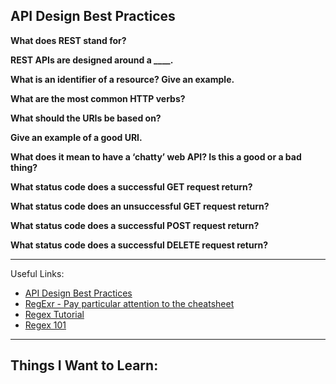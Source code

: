 ## API Design Best Practices

**What does REST stand for?**


**REST APIs are designed around a ____.**


**What is an identifier of a resource? Give an example.**


**What are the most common HTTP verbs?**


**What should the URIs be based on?**


**Give an example of a good URI.**


**What does it mean to have a ‘chatty’ web API? Is this a good or a bad thing?**


**What status code does a successful GET request return?**


**What status code does an unsuccessful GET request return?**


**What status code does a successful POST request return?**


**What status code does a successful DELETE request return?**


---

Useful Links:
- [API Design Best Practices](https://learn.microsoft.com/en-us/azure/architecture/best-practices/api-design)
- [RegExr - Pay particular attention to the cheatsheet](https://regexr.com/)
- [Regex Tutorial](https://medium.com/factory-mind/regex-tutorial-a-simple-cheatsheet-by-examples-649dc1c3f285)
- [Regex 101](https://regex101.com/)

---

## Things I Want to Learn: